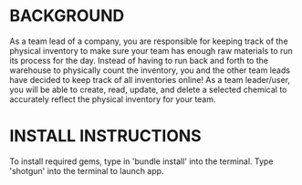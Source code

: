 
# BACKGROUND
  As a team lead of a company, you are responsible for keeping track of the physical inventory to make sure your team has enough raw materials to run its process for the day. Instead of having to run back and forth to the warehouse to physically count the inventory, you and the other team leads have decided to keep track of all inventories online! As a team leader/user, you will be able to create, read, update, and delete a selected chemical to accurately reflect the physical inventory for your team.

# INSTALL INSTRUCTIONS
  To install required gems, type in 'bundle install' into the terminal.
  Type 'shotgun' into the terminal to launch app.
